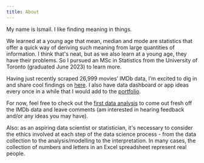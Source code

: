 ```yaml
---
title: About
---
```


My name is Ismail. I like finding meaning in things. 

We learned at a young age that mean, median and mode are statistics that offer a quick way of deriving such meaning from large quantities of information. 
I think that's neat, but as we also learn at a young age, they have their problems. So I pursued an MSc in Statistics from the University of Toronto (graduated June 2023) to learn more.

Having just recently scraped 26,999 movies’ IMDb data, I’m excited to dig in and share cool findings on [here](/post/). I also have data dashboard or app ideas every once in a while that I would add to the [portfolio](/portfolio/).

For now, feel free to check out the [first data analysis](/post/imdb-review-bombing/) to come out fresh off the IMDb data and leave comments (am interested in hearing feedback and/or any ideas you may have).

Also: as an aspiring data scientist or statistician, it's necessary to consider the ethics involved at each step of the data science process - from the data collection to the analysis/modelling to the interpretation. In many cases, the collection of numbers and letters in an Excel spreadsheet represent real people.